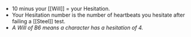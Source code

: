 - 10 minus your [[Will]] = your Hesitation.
- Your Hesitation number is the number of heartbeats you hesitate after failing a [[Steel]] test. 
- *A Will of B6 means a character has a hesitation of 4.*
